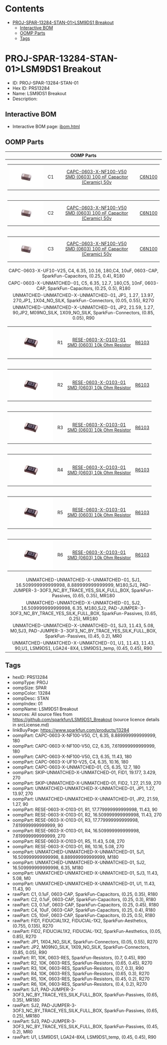 



Contents
========

* [PROJ-SPAR-13284-STAN-01>LSM9DS1 Breakout](#proj-spar-13284-stan-01lsm9ds1-breakout)
	* [Interactive BOM](#interactive-bom)
	* [OOMP Parts](#oomp-parts)
	* [Tags](#tags)

# PROJ-SPAR-13284-STAN-01>LSM9DS1 Breakout

- ID: PROJ-SPAR-13284-STAN-01
- Hex ID: PRS13284
- Name: LSM9DS1 Breakout
- Description: 

## Interactive BOM

- Interactive BOM page: [ibom.html](kicad/bom/ibom.html)

## OOMP Parts
  

|OOMP Parts|
| :---: |
|<table><tr><td>![CAPC-0603-X-NF100-V50](https://raw.githubusercontent.com/oomlout/oomlout_OOMP_parts/main/CAPC-0603-X-NF100-V50/image_140.jpg)</td><td> C1</td><td>[CAPC-0603-X-NF100-V50<br>SMD (0603) 100 nF Capacitor (Ceramic) 50v](https://github.com/oomlout/oomlout_OOMP_parts/tree/main/CAPC-0603-X-NF100-V50/)</td><td>[C6N100](https://github.com/oomlout/oomlout_OOMP_parts/tree/main/CAPC-0603-X-NF100-V50/)</td></tr></table>|
|<table><tr><td>![CAPC-0603-X-NF100-V50](https://raw.githubusercontent.com/oomlout/oomlout_OOMP_parts/main/CAPC-0603-X-NF100-V50/image_140.jpg)</td><td> C2</td><td>[CAPC-0603-X-NF100-V50<br>SMD (0603) 100 nF Capacitor (Ceramic) 50v](https://github.com/oomlout/oomlout_OOMP_parts/tree/main/CAPC-0603-X-NF100-V50/)</td><td>[C6N100](https://github.com/oomlout/oomlout_OOMP_parts/tree/main/CAPC-0603-X-NF100-V50/)</td></tr></table>|
|<table><tr><td>![CAPC-0603-X-NF100-V50](https://raw.githubusercontent.com/oomlout/oomlout_OOMP_parts/main/CAPC-0603-X-NF100-V50/image_140.jpg)</td><td> C3</td><td>[CAPC-0603-X-NF100-V50<br>SMD (0603) 100 nF Capacitor (Ceramic) 50v](https://github.com/oomlout/oomlout_OOMP_parts/tree/main/CAPC-0603-X-NF100-V50/)</td><td>[C6N100](https://github.com/oomlout/oomlout_OOMP_parts/tree/main/CAPC-0603-X-NF100-V50/)</td></tr></table>|
|CAPC-0603-X-UF10-V25, C4, 6.35, 10.16, 180,C4, 10uF, 0603-CAP, SparkFun-Capacitors, (0.25, 0.4), R180|
|CAPC-0603-X-UNMATCHED-01, C5, 6.35, 12.7, 180,C5, 10nF, 0603-CAP, SparkFun-Capacitors, (0.25, 0.5), R180|
|UNMATCHED-UNMATCHED-X-UNMATCHED-01, JP1, 1.27, 13.97, 270,JP1, 1X04_NO_SILK, SparkFun-Connectors, (0.05, 0.55), R270|
|UNMATCHED-UNMATCHED-X-UNMATCHED-01, JP2, 21.59, 1.27, 90,JP2, M09NO_SILK, 1X09_NO_SILK, SparkFun-Connectors, (0.85, 0.05), R90|
|<table><tr><td>![RESE-0603-X-O103-01](https://raw.githubusercontent.com/oomlout/oomlout_OOMP_parts/main/RESE-0603-X-O103-01/image_140.jpg)</td><td> R1</td><td>[RESE-0603-X-O103-01<br>SMD (0603) 10k Ohm Resistor](https://github.com/oomlout/oomlout_OOMP_parts/tree/main/RESE-0603-X-O103-01/)</td><td>[R6103](https://github.com/oomlout/oomlout_OOMP_parts/tree/main/RESE-0603-X-O103-01/)</td></tr></table>|
|<table><tr><td>![RESE-0603-X-O103-01](https://raw.githubusercontent.com/oomlout/oomlout_OOMP_parts/main/RESE-0603-X-O103-01/image_140.jpg)</td><td> R2</td><td>[RESE-0603-X-O103-01<br>SMD (0603) 10k Ohm Resistor](https://github.com/oomlout/oomlout_OOMP_parts/tree/main/RESE-0603-X-O103-01/)</td><td>[R6103](https://github.com/oomlout/oomlout_OOMP_parts/tree/main/RESE-0603-X-O103-01/)</td></tr></table>|
|<table><tr><td>![RESE-0603-X-O103-01](https://raw.githubusercontent.com/oomlout/oomlout_OOMP_parts/main/RESE-0603-X-O103-01/image_140.jpg)</td><td> R3</td><td>[RESE-0603-X-O103-01<br>SMD (0603) 10k Ohm Resistor](https://github.com/oomlout/oomlout_OOMP_parts/tree/main/RESE-0603-X-O103-01/)</td><td>[R6103](https://github.com/oomlout/oomlout_OOMP_parts/tree/main/RESE-0603-X-O103-01/)</td></tr></table>|
|<table><tr><td>![RESE-0603-X-O103-01](https://raw.githubusercontent.com/oomlout/oomlout_OOMP_parts/main/RESE-0603-X-O103-01/image_140.jpg)</td><td> R4</td><td>[RESE-0603-X-O103-01<br>SMD (0603) 10k Ohm Resistor](https://github.com/oomlout/oomlout_OOMP_parts/tree/main/RESE-0603-X-O103-01/)</td><td>[R6103](https://github.com/oomlout/oomlout_OOMP_parts/tree/main/RESE-0603-X-O103-01/)</td></tr></table>|
|<table><tr><td>![RESE-0603-X-O103-01](https://raw.githubusercontent.com/oomlout/oomlout_OOMP_parts/main/RESE-0603-X-O103-01/image_140.jpg)</td><td> R5</td><td>[RESE-0603-X-O103-01<br>SMD (0603) 10k Ohm Resistor](https://github.com/oomlout/oomlout_OOMP_parts/tree/main/RESE-0603-X-O103-01/)</td><td>[R6103](https://github.com/oomlout/oomlout_OOMP_parts/tree/main/RESE-0603-X-O103-01/)</td></tr></table>|
|<table><tr><td>![RESE-0603-X-O103-01](https://raw.githubusercontent.com/oomlout/oomlout_OOMP_parts/main/RESE-0603-X-O103-01/image_140.jpg)</td><td> R6</td><td>[RESE-0603-X-O103-01<br>SMD (0603) 10k Ohm Resistor](https://github.com/oomlout/oomlout_OOMP_parts/tree/main/RESE-0603-X-O103-01/)</td><td>[R6103](https://github.com/oomlout/oomlout_OOMP_parts/tree/main/RESE-0603-X-O103-01/)</td></tr></table>|
|UNMATCHED-UNMATCHED-X-UNMATCHED-01, SJ1, 16.509999999999998, 8.889999999999999, M180,SJ1, PAD-JUMPER-3-3OF3_NC_BY_TRACE_YES_SILK_FULL_BOX, SparkFun-Passives, (0.65, 0.35), MR180|
|UNMATCHED-UNMATCHED-X-UNMATCHED-01, SJ2, 16.509999999999998, 6.35, M180,SJ2, PAD-JUMPER-3-3OF3_NC_BY_TRACE_YES_SILK_FULL_BOX, SparkFun-Passives, (0.65, 0.25), MR180|
|UNMATCHED-UNMATCHED-X-UNMATCHED-01, SJ3, 11.43, 5.08, M0,SJ3, PAD-JUMPER-3-3OF3_NC_BY_TRACE_YES_SILK_FULL_BOX, SparkFun-Passives, (0.45, 0.2), MR0|
|UNMATCHED-UNMATCHED-X-UNMATCHED-01, U1, 11.43, 11.43, 90,U1, LSM9DS1, LGA24-8X4, LSM9DS1_temp, (0.45, 0.45), R90|

## Tags

- hexID: PRS13284
- oompType: PROJ
- oompSize: SPAR
- oompColor: 13284
- oompDesc: STAN
- oompIndex: 01
- oompName: LSM9DS1 Breakout
- sources: All source files from https://github.com/sparkfun/LSM9DS1_Breakout (source licence details in srcLicense.md)
- linkBuyPage: https://www.sparkfun.com/products/13284
- oompPart: CAPC-0603-X-NF100-V50, C1, 6.35, 8.889999999999999, 180
- oompPart: CAPC-0603-X-NF100-V50, C2, 6.35, 7.619999999999999, 180
- oompPart: CAPC-0603-X-NF100-V50, C3, 6.35, 11.43, 180
- oompPart: CAPC-0603-X-UF10-V25, C4, 6.35, 10.16, 180
- oompPart: CAPC-0603-X-UNMATCHED-01, C5, 6.35, 12.7, 180
- oompPart: SKIP-UNMATCHED-X-UNMATCHED-01, FID1, 19.177, 3.429, 270
- oompPart: SKIP-UNMATCHED-X-UNMATCHED-01, FID2, 1.27, 21.59, 270
- oompPart: UNMATCHED-UNMATCHED-X-UNMATCHED-01, JP1, 1.27, 13.97, 270
- oompPart: UNMATCHED-UNMATCHED-X-UNMATCHED-01, JP2, 21.59, 1.27, 90
- oompPart: RESE-0603-X-O103-01, R1, 17.779999999999998, 11.43, 90
- oompPart: RESE-0603-X-O103-01, R2, 16.509999999999998, 11.43, 270
- oompPart: RESE-0603-X-O103-01, R3, 17.779999999999998, 7.619999999999999, 90
- oompPart: RESE-0603-X-O103-01, R4, 16.509999999999998, 7.619999999999999, 270
- oompPart: RESE-0603-X-O103-01, R5, 11.43, 5.08, 270
- oompPart: RESE-0603-X-O103-01, R6, 10.16, 5.08, 270
- oompPart: UNMATCHED-UNMATCHED-X-UNMATCHED-01, SJ1, 16.509999999999998, 8.889999999999999, M180
- oompPart: UNMATCHED-UNMATCHED-X-UNMATCHED-01, SJ2, 16.509999999999998, 6.35, M180
- oompPart: UNMATCHED-UNMATCHED-X-UNMATCHED-01, SJ3, 11.43, 5.08, M0
- oompPart: UNMATCHED-UNMATCHED-X-UNMATCHED-01, U1, 11.43, 11.43, 90
- rawPart: C1, 0.1uF, 0603-CAP, SparkFun-Capacitors, (0.25, 0.35), R180
- rawPart: C2, 0.1uF, 0603-CAP, SparkFun-Capacitors, (0.25, 0.3), R180
- rawPart: C3, 0.1uF, 0603-CAP, SparkFun-Capacitors, (0.25, 0.45), R180
- rawPart: C4, 10uF, 0603-CAP, SparkFun-Capacitors, (0.25, 0.4), R180
- rawPart: C5, 10nF, 0603-CAP, SparkFun-Capacitors, (0.25, 0.5), R180
- rawPart: FID1, FIDUCIAL1X2, FIDUCIAL-1X2, SparkFun-Aesthetics, (0.755, 0.135), R270
- rawPart: FID2, FIDUCIAL1X2, FIDUCIAL-1X2, SparkFun-Aesthetics, (0.05, 0.85), R270
- rawPart: JP1, 1X04_NO_SILK, SparkFun-Connectors, (0.05, 0.55), R270
- rawPart: JP2, M09NO_SILK, 1X09_NO_SILK, SparkFun-Connectors, (0.85, 0.05), R90
- rawPart: R1, 10K, 0603-RES, SparkFun-Resistors, (0.7, 0.45), R90
- rawPart: R2, 10K, 0603-RES, SparkFun-Resistors, (0.65, 0.45), R270
- rawPart: R3, 10K, 0603-RES, SparkFun-Resistors, (0.7, 0.3), R90
- rawPart: R4, 10K, 0603-RES, SparkFun-Resistors, (0.65, 0.3), R270
- rawPart: R5, 10K, 0603-RES, SparkFun-Resistors, (0.45, 0.2), R270
- rawPart: R6, 10K, 0603-RES, SparkFun-Resistors, (0.4, 0.2), R270
- rawPart: SJ1, PAD-JUMPER-3-3OF3_NC_BY_TRACE_YES_SILK_FULL_BOX, SparkFun-Passives, (0.65, 0.35), MR180
- rawPart: SJ2, PAD-JUMPER-3-3OF3_NC_BY_TRACE_YES_SILK_FULL_BOX, SparkFun-Passives, (0.65, 0.25), MR180
- rawPart: SJ3, PAD-JUMPER-3-3OF3_NC_BY_TRACE_YES_SILK_FULL_BOX, SparkFun-Passives, (0.45, 0.2), MR0
- rawPart: U1, LSM9DS1, LGA24-8X4, LSM9DS1_temp, (0.45, 0.45), R90
